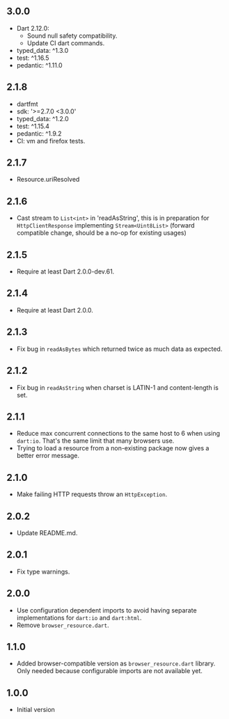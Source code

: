 ## 3.0.0

- Dart 2.12.0:
  - Sound null safety compatibility.
  - Update CI dart commands.
- typed_data: ^1.3.0
- test: ^1.16.5
- pedantic: ^1.11.0

## 2.1.8
- dartfmt
- sdk: '>=2.7.0 <3.0.0'
- typed_data: ^1.2.0
- test: ^1.15.4
- pedantic: ^1.9.2
- CI: vm and firefox tests.

## 2.1.7
- Resource.uriResolved

## 2.1.6
- Cast stream to `List<int>` in 'readAsString', this is in preparation for
  `HttpClientResponse` implementing `Stream<Uint8List>` (forward compatible
  change, should be a no-op for existing usages)

## 2.1.5
- Require at least Dart 2.0.0-dev.61.

## 2.1.4
- Require at least Dart 2.0.0.

## 2.1.3
- Fix bug in `readAsBytes` which returned twice as much data as expected.

## 2.1.2
- Fix bug in `readAsString` when charset is LATIN-1 and content-length is set.

## 2.1.1
- Reduce max concurrent connections to the same host to 6 when using `dart:io`.
  That's the same limit that many browsers use.
- Trying to load a resource from a non-existing package now gives a better
  error message.

## 2.1.0
- Make failing HTTP requests throw an `HttpException`.

## 2.0.2
- Update README.md.

## 2.0.1
- Fix type warnings.

## 2.0.0
- Use configuration dependent imports to avoid having separate implementations
  for `dart:io` and `dart:html`.
- Remove `browser_resource.dart`.

## 1.1.0

- Added browser-compatible version as `browser_resource.dart` library.
  Only needed because configurable imports are not available yet.

## 1.0.0

- Initial version
